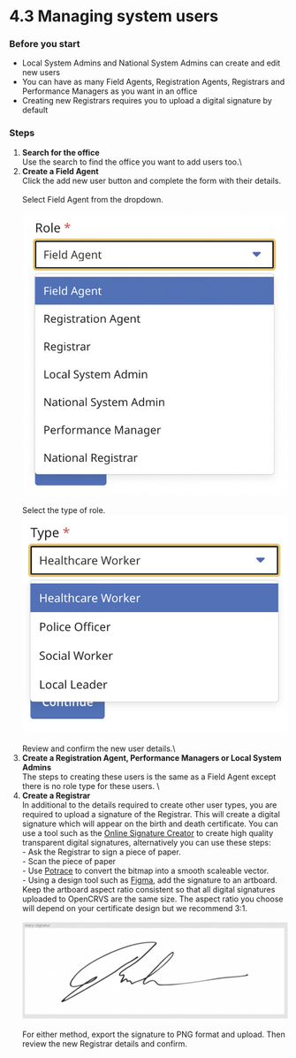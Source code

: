 # 4.3 Managing system users

### Before you start

* Local System Admins and National System Admins can create and edit new users
* You can have as many Field Agents, Registration Agents, Registrars and Performance Managers as you want in an office
* Creating new Registrars requires you to upload a digital signature by default

### Steps

1. **Search for the office**\
   Use the search to find the office you want to add users too.\\
2. **Create a Field Agent**\
   Click the add new user button and complete the form with their details.\
   \
   Select Field Agent from the dropdown.\
   \
   ![](<../../.gitbook/assets/image (17).png>)\
   \
   Select the type of role.\
   ![](<../../.gitbook/assets/image (14).png>)\
   \
   Review and confirm the new user details.\\
3. **Create a Registration Agent, Performance Managers or Local System Admins**\
   The steps to creating these users is the same as a Field Agent except there is no role type for these users. \\
4. **Create a Registrar**\
   In additional to the details required to create other user types, you are required to upload a signature of the Registrar. This will create a digital signature which will appear on the birth and death certificate. You can use a tool such as the [Online Signature Creator](http://www.onlinesignaturecreator.com/) to create high quality transparent digital signatures, alternatively you can use these steps:\
   \- Ask the Registrar to sign a piece of paper.\
   \- Scan the piece of paper\
   \- Use [Potrace](http://potrace.sourceforge.net/) to convert the bitmap into a smooth scaleable vector.\
   \- Using a design tool such as [Figma](https://www.figma.com), add the signature to an artboard. Keep the artboard aspect ratio consistent so that all digital signatures uploaded to OpenCRVS are the same size. The aspect ratio you choose will depend on your certificate design but we recommend 3:1.\
   \
   ![](<../../.gitbook/assets/image (42).png>)\
   \
   For either method, export the signature to PNG format and upload. Then review the new Registrar details and confirm.
